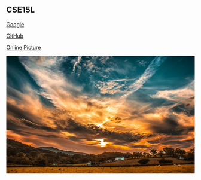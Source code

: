 ## CSE15L

[Google](https://www.google.com/?client=safari)

[GitHub](https://github.com/AngeliaZddl/markdown-parser)

[Online Picture](https://www.google.com/url?sa=i&url=https%3A%2F%2Fwww.nationalgeographic.com%2Fanimals%2Fmammals%2Ffacts%2Fdomestic-cat&psig=AOvVaw2XHPilzU2-7O82m4-0f-Z8&ust=1650047389801000&source=images&cd=vfe&ved=0CAwQjRxqFwoTCMD-udaXlPcCFQAAAAAdAAAAABAD)

![Sunset](sunset.jpg)